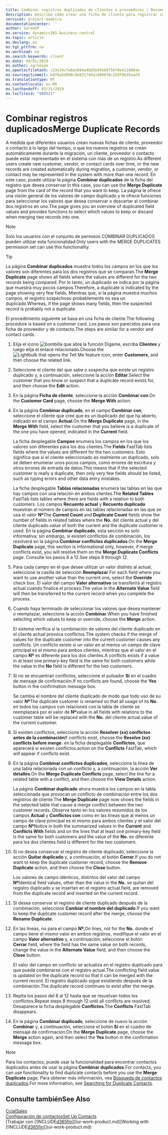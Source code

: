 ```yaml
---
title: Combinar registros duplicados de clientes o proveedores | Documentos de Microsoft
description: Describe cómo crear una ficha de cliente para registrar información acerca de cada cliente nuevo o existente a los que venda productos.
services: project-madeira
documentationcenter: ''
author: SorenGP
ms.service: dynamics365-business-central
ms.topic: article
ms.devlang: na
ms.tgt_pltfrm: na
ms.workload: na
ms.search.keywords: client
ms.date: 04/01/2019
ms.author: sgroespe
ms.openlocfilehash: c23e34cfe0a1684a4bd5b95b60f56f0e411608ab
ms.sourcegitcommit: bd78a5d990c9e83174da1409076c22df8b35eafd
ms.translationtype: HT
ms.contentlocale: es-MX
ms.lasthandoff: 03/31/2019
ms.locfileid: "940521"
---
```

# <a name="merge-duplicate-records"></a><span data-ttu-id="8891a-103">Combinar registros duplicados</span><span class="sxs-lookup"><span data-stu-id="8891a-103">Merge Duplicate Records</span></span>
<span data-ttu-id="8891a-104">A medida que diferentes usuarios crean nuevas fichas de cliente, proveedor o contacto a lo largo del tiempo, o que los nuevos registros se crean automáticamente durante la migración, un cliente, proveedor o contacto puede estar representado en el sistema con más de un registro.</span><span class="sxs-lookup"><span data-stu-id="8891a-104">As different users create new customer, vendor, or contact cards over time, or the new records are created automatically during migration, a customer, vendor, or contact may be represented in the system with more than one record.</span></span> <span data-ttu-id="8891a-105">En este caso, puede utilizar la página **Combinar duplicados** de la ficha del registro que desea conservar.</span><span class="sxs-lookup"><span data-stu-id="8891a-105">In this case, you can use the **Merge Duplicate** page from the card of the record that you want to keep.</span></span> <span data-ttu-id="8891a-106">La página le ofrece una visión general de los valores de campo duplicado y le ofrece funciones para seleccionar los valores que desea conservar o descartar al combinar dos registros en uno.</span><span class="sxs-lookup"><span data-stu-id="8891a-106">The page gives you an overview of duplicated field values and provides functions to select which values to keep or discard when merging two records into one.</span></span>

> [!NOTE]
> <span data-ttu-id="8891a-107">Solo los usuarios con el conjunto de permisos COMBINAR DUPLICADOS pueden utilizar esta funcionalidad.</span><span class="sxs-lookup"><span data-stu-id="8891a-107">Only users with the MERGE DUPLICATES permission set can use this functionality.</span></span>

> [!TIP]
> <span data-ttu-id="8891a-108">La página **Combinar duplicados** muestra todos los campos en los que los valores son diferentes para los dos registros que se comparan.</span><span class="sxs-lookup"><span data-stu-id="8891a-108">The **Merge Duplicate** page shows all fields where the values are different for the two records being compared.</span></span> <span data-ttu-id="8891a-109">Por lo tanto, un duplicado se indica por la página que muestra muy pocos campos.</span><span class="sxs-lookup"><span data-stu-id="8891a-109">Therefore, a duplicate is indicated by the page showing very few fields.</span></span> <span data-ttu-id="8891a-110">Mientras que, si la página muestra muchos campos, el registro sospechoso probablemente no sea un duplicado.</span><span class="sxs-lookup"><span data-stu-id="8891a-110">Whereas, if the page shows many fields, then the suspected record is probably not a duplicate.</span></span>

<span data-ttu-id="8891a-111">El procedimiento siguiente se basa en una ficha de cliente.</span><span class="sxs-lookup"><span data-stu-id="8891a-111">The following procedure is based on a customer card.</span></span> <span data-ttu-id="8891a-112">Los pasos son parecidos para una ficha de proveedor y de contacto.</span><span class="sxs-lookup"><span data-stu-id="8891a-112">The steps are similar for a vendor  and contact cards.</span></span>

1. <span data-ttu-id="8891a-113">Elija el icono ![bombilla que abre la función Dígame](media/ui-search/search_small.png "Dígame que desea hacer"), escriba **Clientes** y luego elija el enlace relacionado.</span><span class="sxs-lookup"><span data-stu-id="8891a-113">Choose the ![Lightbulb that opens the Tell Me feature](media/ui-search/search_small.png "Tell me what you want to do") icon, enter **Customers**, and then choose the related link.</span></span>
2. <span data-ttu-id="8891a-114">Seleccione el cliente del que sabe o sospecha que existe un registro duplicado y, a continuación, seleccione la acción **Editar**.</span><span class="sxs-lookup"><span data-stu-id="8891a-114">Select the customer that you know or suspect that a duplicate record exists for, and then choose the **Edit** action.</span></span>
3. <span data-ttu-id="8891a-115">En la página **Ficha de cliente**, seleccione la acción **Combinar con**.</span><span class="sxs-lookup"><span data-stu-id="8891a-115">On the **Customer Card** page, choose the **Merge With** action.</span></span>
4. <span data-ttu-id="8891a-116">En la página **Combinar duplicado**, en el campo **Combinar con**, seleccione el cliente que cree que es un duplicado del que ha abierto, indicado en el campo **Actual**.</span><span class="sxs-lookup"><span data-stu-id="8891a-116">On the **Merge Duplicate** page, in the **Merge With** field, select the customer that you believe is a duplicate of the one you have opened, indicated in the **Current** field.</span></span>

    <span data-ttu-id="8891a-117">La ficha desplegable **Campos** enumera los campos en los que los valores son diferentes para los dos clientes.</span><span class="sxs-lookup"><span data-stu-id="8891a-117">The **Fields** FastTab lists fields where the values are different for the two customers.</span></span> <span data-ttu-id="8891a-118">Esto significa que si el cliente seleccionado es realmente un duplicado, solo se deben enumerar unos pocos campos, como errores de escritura y otros errores de entrada de datos.</span><span class="sxs-lookup"><span data-stu-id="8891a-118">This means that if the selected customer is really a duplicate, then only very few fields should be listed, such as typing errors and other data entry mistakes.</span></span>

    <span data-ttu-id="8891a-119">La ficha desplegable **Tablas relacionadas** enumera las tablas en las que hay campos con una relación en ambos clientes.</span><span class="sxs-lookup"><span data-stu-id="8891a-119">The **Related Tables** FastTab lists tables where there are fields with a relation to both customers.</span></span> <span data-ttu-id="8891a-120">Los campos **Recuento actual** y **Recuento duplicado** muestran el número de campos en las tablas relacionadas en las que se usa el valor **Nº**</span><span class="sxs-lookup"><span data-stu-id="8891a-120">The **Current Count** and **Duplicate Count** fields show the number of fields in related tables where the **No.**</span></span> <span data-ttu-id="8891a-121">del cliente actual y del cliente duplicado.</span><span class="sxs-lookup"><span data-stu-id="8891a-121">value of both the current and the duplicate customer is used.</span></span> <span data-ttu-id="8891a-122">En la página **Combinar duplicado**, esta sección es solo informativa; sin embargo, si existen conflictos de combinación, los resolverá en la página **Combinar conflictos duplicados**.</span><span class="sxs-lookup"><span data-stu-id="8891a-122">On the **Merge Duplicate** page, this section is informational only, however, if merge conflicts exist, you will resolve them on the **Merge Duplicate Conflicts** page.</span></span> <span data-ttu-id="8891a-123">Consulte los pasos 8 a 12.</span><span class="sxs-lookup"><span data-stu-id="8891a-123">See steps 8 through 12.</span></span>   

5. <span data-ttu-id="8891a-124">Para cada campo en el que desee utilizar un valor distinto al actual, seleccione la casilla de selección **Reemplazar**.</span><span class="sxs-lookup"><span data-stu-id="8891a-124">For each field where you want to use another value than the current one, select the **Override** check box.</span></span> <span data-ttu-id="8891a-125">El valor del campo **Valor alternativo** se transferirá al registro actual cuando finalice el proceso.</span><span class="sxs-lookup"><span data-stu-id="8891a-125">The value in the **Alternate Value** field will then be transferred to the current record when you complete the process.</span></span>
6. <span data-ttu-id="8891a-126">Cuando haya terminado de seleccionar los valores que desea mantener o reemplazar, seleccione la acción **Combinar**.</span><span class="sxs-lookup"><span data-stu-id="8891a-126">When you have finished selecting which values to keep or override, choose the **Merge** action.</span></span>

    <span data-ttu-id="8891a-127">El sistema verifica si la combinación de valores del cliente duplicado en el cliente actual provoca conflictos.</span><span class="sxs-lookup"><span data-stu-id="8891a-127">The system checks if the merge of values for the duplicate customer into the current customer causes any conflicts.</span></span> <span data-ttu-id="8891a-128">Un conflicto existe si un valor en al menos un campo de clave principal es el mismo para ambos clientes, mientras que el valor en el campo **Nº** es diferente para los dos clientes.</span><span class="sxs-lookup"><span data-stu-id="8891a-128">A conflicts exists if a value in at least one primary-key field is the same for both customers while the value in the **No** field is different for the two customers.</span></span>

7. <span data-ttu-id="8891a-129">Si no se encuentran conflictos, seleccione el pulsador **Sí** en el cuadro de mensaje de confirmación.</span><span class="sxs-lookup"><span data-stu-id="8891a-129">If no conflicts are found, choose the **Yes** button in the confirmation message box.</span></span>

    <span data-ttu-id="8891a-130">Se cambia el nombre del cliente duplicado de modo que todo uso de su valor **Nº**</span><span class="sxs-lookup"><span data-stu-id="8891a-130">The duplicate customer is renamed so that all usage of its **No.**</span></span> <span data-ttu-id="8891a-131">en todos los campos con relaciones con la tabla de cliente se reemplazará por el valor de **Nº**</span><span class="sxs-lookup"><span data-stu-id="8891a-131">value in all fields with relations to the customer table will be replaced with the **No.**</span></span> <span data-ttu-id="8891a-132">del cliente actual.</span><span class="sxs-lookup"><span data-stu-id="8891a-132">value of the current customer.</span></span>
8. <span data-ttu-id="8891a-133">Si existen conflictos, seleccione la acción **Resolver (xx) conflictos antes de la combinación**</span><span class="sxs-lookup"><span data-stu-id="8891a-133">If conflicts exist, choose the **Resolve (xx) conflicts before merge.**</span></span> <span data-ttu-id="8891a-134">en la ficha desplegable **Conflictos**, que aparecerá si existen conflictos.</span><span class="sxs-lookup"><span data-stu-id="8891a-134">action on the **Conflicts** FastTab, which will appear if conflicts exist.</span></span>
9. <span data-ttu-id="8891a-135">En la página **Combinar conflictos duplicados**, seleccione la línea de una tabla relacionada con un conflicto y, a continuación, la acción **Ver detalles**.</span><span class="sxs-lookup"><span data-stu-id="8891a-135">On the **Merge Duplicate Conflicts** page, select the line for a related table with a conflict, and then choose the **View Details** action.</span></span>

    <span data-ttu-id="8891a-136">La página **Combinar duplicado** ahora muestra los campos en la tabla seleccionada que provocan un conflicto de combinación entre los dos registros de cliente.</span><span class="sxs-lookup"><span data-stu-id="8891a-136">The **Merge Duplicate** page now shows the fields in the selected table that cause a merge conflict between the two customer records.</span></span> <span data-ttu-id="8891a-137">Observe tanto en los valores resumidos de los campos **Actual** y **Conflictos con** como en las líneas que al menos un campo de clave principal es el mismo para ambos clientes y el valor del campo **Nº**</span><span class="sxs-lookup"><span data-stu-id="8891a-137">Notice in both the summarized values in the **Current** and **Conflicts With** fields and on the lines that at least one primary-key field is the same for both customers and the value of the **No.**</span></span> <span data-ttu-id="8891a-138">es diferente para los dos clientes.</span><span class="sxs-lookup"><span data-stu-id="8891a-138">field is different for the two customers.</span></span>   
10. <span data-ttu-id="8891a-139">Si no desea conservar el registro de cliente duplicado, seleccione la acción **Quitar duplicado** y, a continuación, el botón **Cerrar**.</span><span class="sxs-lookup"><span data-stu-id="8891a-139">If you do not want to keep the duplicate customer record, choose the **Remove Duplicate** action, and then choose the **Close** button.</span></span>

    <span data-ttu-id="8891a-140">Los valores de campo idénticos, distintos del valor del campo **Nº**</span><span class="sxs-lookup"><span data-stu-id="8891a-140">Identical field values, other than the value in the **No.**</span></span> <span data-ttu-id="8891a-141">se quitan del registro duplicado y se insertan en el registro actual.</span><span class="sxs-lookup"><span data-stu-id="8891a-141">field, are removed from the duplicate record and inserted on the current record.</span></span>
11. <span data-ttu-id="8891a-142">Si desea conservar el registro de cliente duplicado después de la combinación, seleccione **Cambiar el nombre del duplicado**.</span><span class="sxs-lookup"><span data-stu-id="8891a-142">If you want to keep the duplicate customer record after the merge,  choose the **Rename Duplicate**.</span></span>
12. <span data-ttu-id="8891a-143">En las líneas, no para el campo **Nº**,</span><span class="sxs-lookup"><span data-stu-id="8891a-143">On lines, not for the **No.**</span></span> <span data-ttu-id="8891a-144">donde el campo tiene el mismo valor en ambos registros, modifique el valor en el campo **Valor alternativo** y, a continuación, seleccione el botón **Cerrar**.</span><span class="sxs-lookup"><span data-stu-id="8891a-144">field, where the field has the same value on both records, change the value in the **Alternate Value** field, and then choose the **Close** button.</span></span>

    <span data-ttu-id="8891a-145">El valor del campo en conflicto se actualiza en el registro duplicado para que pueda combinarse con el registro actual.</span><span class="sxs-lookup"><span data-stu-id="8891a-145">The conflicting field value is updated on the duplicate record so that it can be merged with the current record.</span></span> <span data-ttu-id="8891a-146">El registro duplicado sigue existiendo después de la combinación.</span><span class="sxs-lookup"><span data-stu-id="8891a-146">The duplicate record continues to exist after the merge.</span></span>
13. <span data-ttu-id="8891a-147">Repita los pasos del 8 al 12 hasta que se resuelvan todos los conflictos.</span><span class="sxs-lookup"><span data-stu-id="8891a-147">Repeat steps 8 through 12 until all conflicts are resolved.</span></span> <span data-ttu-id="8891a-148">Desaparece la ficha desplegable **Conflictos**.</span><span class="sxs-lookup"><span data-stu-id="8891a-148">The **Conflicts** FastTab disappears.</span></span>
14. <span data-ttu-id="8891a-149">En la página **Combinar duplicado**, seleccione de nuevo la acción **Combinar** y, a continuación, seleccione el botón **Sí** en el cuadro de mensaje de confirmación.</span><span class="sxs-lookup"><span data-stu-id="8891a-149">On the **Merge Duplicate** page, choose the **Merge** action again, and then select the **Yes** button in the confirmation message box.</span></span>

> [!NOTE]
> <span data-ttu-id="8891a-150">Para los contactos, puede usar la funcionalidad para encontrar contactos duplicados antes de usar la página **Combinar duplicados**.</span><span class="sxs-lookup"><span data-stu-id="8891a-150">For contacts, you can use functionality to find duplicate contacts before you use the **Merge Duplicate** page.</span></span> <span data-ttu-id="8891a-151">Para obtener más información, vea [Búsqueda de contactos duplicados](marketing-setup-contacts.md#searching-for-duplicate-contacts).</span><span class="sxs-lookup"><span data-stu-id="8891a-151">For more information, see [Searching for Duplicate Contacts](marketing-setup-contacts.md#searching-for-duplicate-contacts).</span></span>

## <a name="see-also"></a><span data-ttu-id="8891a-152">Consulte también</span><span class="sxs-lookup"><span data-stu-id="8891a-152">See Also</span></span>
[<span data-ttu-id="8891a-153">Ccial</span><span class="sxs-lookup"><span data-stu-id="8891a-153">Sales</span></span>](sales-manage-sales.md)  
[<span data-ttu-id="8891a-154">Configuración de contactos</span><span class="sxs-lookup"><span data-stu-id="8891a-154">Set Up Contacts</span></span>](marketing-setup-contacts.md)  
<span data-ttu-id="8891a-155">[Trabajar con [!INCLUDE[d365fin](includes/d365fin_md.md)]](ui-work-product.md)</span><span class="sxs-lookup"><span data-stu-id="8891a-155">[Working with [!INCLUDE[d365fin](includes/d365fin_md.md)]](ui-work-product.md)</span></span>
